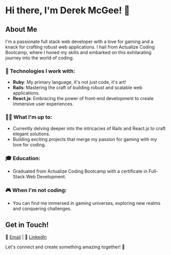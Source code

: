 # Hi there, I'm Derek McGee! 👋

## About Me
I'm a passionate full stack web developer with a love for gaming and a knack for crafting robust web applications. I hail from Actualize Coding Bootcamp, where I honed my skills and embarked on this exhilarating journey into the world of coding.

### 🚀 Technologies I work with:
- **Ruby**: My primary language, it's not just code, it's art!
- **Rails**: Mastering the craft of building robust and scalable web applications.
- **React.js**: Embracing the power of front-end development to create immersive user experiences.

### 👨‍💻 What I'm up to:
- Currently delving deeper into the intricacies of Rails and React.js to craft elegant solutions.
- Building exciting projects that merge my passion for gaming with my love for coding.

### 🎓 Education:
- Graduated from Actualize Coding Bootcamp with a certificate in Full-Stack Web Development.

### 🎮 When I'm not coding:
- You can find me immersed in gaming universes, exploring new realms and conquering challenges.

## Get in Touch!
📧 [Email](mailto:dmcgee2001@gmail.com) | 💼 [LinkedIn](https://linkedin.com/in/derek-mcgee)

Let's connect and create something amazing together! 🚀
